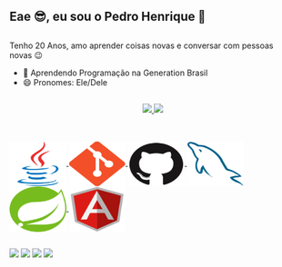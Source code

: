 ## Eae 😎, eu sou o Pedro Henrique 👋

##
Tenho 20 Anos, amo aprender coisas novas e conversar com pessoas novas 😉
- 🌱 Aprendendo Programação na Generation Brasil
- 😄 Pronomes: Ele/Dele

##
<div align="center">
<a href="https://github.com/Pddro1"><img height="150em" src="https://github-readme-stats.vercel.app/api?username=Pddro1&show_icons=true&theme=tokyonight&include_all_commits=true&count_private=true"/>
<img height="150em" src="https://github-readme-stats.vercel.app/api/top-langs/?username=Pddro1&layout=compact&langs_count=7&theme=tokyonight"/>
</div>

##

<div style="display: inline_block"><br>
  <img align="center" alt="PedroJava" height="80" width="100" src="https://github.com/devicons/devicon/blob/master/icons/java/java-original.svg">
  <img align="center" alt="PedroGit" height="80" width="100" src="https://github.com/devicons/devicon/blob/master/icons/git/git-original.svg">
  <img align="center" alt="PedroGitHub" height="80" width="100" src="https://github.com/devicons/devicon/blob/master/icons/github/github-original.svg">
  <img align="center" alt="PedroSql" height="80" width="100" src="https://github.com/devicons/devicon/blob/master/icons/mysql/mysql-original.svg">
  <img align="center" alt="PedroSpring" height="80" width="100" src="https://github.com/devicons/devicon/blob/master/icons/spring/spring-original.svg">
  <img align="center" alt="PedroAngular" height="80" width="100" src="https://github.com/devicons/devicon/blob/master/icons/angularjs/angularjs-original.svg">
  </div>
  
##
 
<div> 
<a href="https://www.instagram.com/pdro_camargo/" target="_blank"><img src="https://img.shields.io/badge/-Instagram-%23E4405F?style=for-the-badge&logo=instagram&logoColor=white" target="_blank"></a>
<a href="https://www.twitch.tv/eopedros1" target="_blank"><img src="https://img.shields.io/badge/Twitch-9146FF?style=for-the-badge&logo=twitch&logoColor=white" target="_blank"></a> 
<a href = "mailto:pedrohcamargon@gmail.com"><img src="https://img.shields.io/badge/-Gmail-%23333?style=for-the-badge&logo=gmail&logoColor=white" target="_blank"></a>
<a href="https://www.linkedin.com/in/pedro-camargo15/" target="_blank"><img src="https://img.shields.io/badge/-LinkedIn-%230077B5?style=for-the-badge&logo=linkedin&logoColor=white" target="_blank"></a>
</div>

